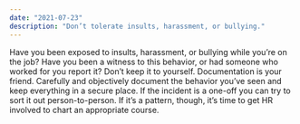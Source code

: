 ```yaml
---
date: "2021-07-23"
description: "Don’t tolerate insults, harassment, or bullying."
---
```


Have you been exposed to insults, harassment, or bullying while you’re on the job? Have you been a witness to this behavior, or had someone who worked for you report it? Don’t keep it to yourself. Documentation is your friend. Carefully and objectively document the behavior you’ve seen and keep everything in a secure place. If the incident is a one-off you can try to sort it out person-to-person. If it’s a pattern, though, it’s time to get HR involved to chart an appropriate course.